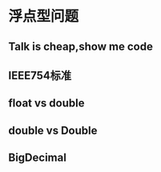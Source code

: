 # 浮点型问题

## Talk is cheap,show me code

## IEEE754标准

## float vs double

## double vs Double

## BigDecimal